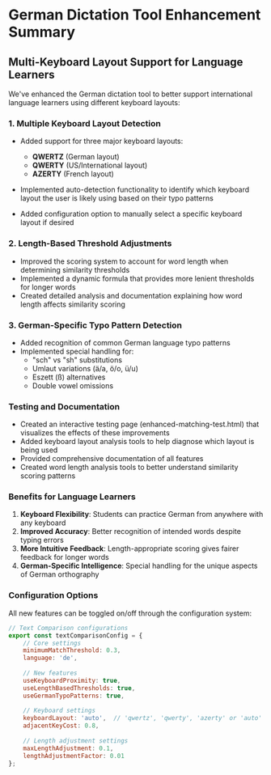 # German Dictation Tool Enhancement Summary

## Multi-Keyboard Layout Support for Language Learners

We've enhanced the German dictation tool to better support international language learners using different keyboard layouts:

### 1. Multiple Keyboard Layout Detection

- Added support for three major keyboard layouts:
  - **QWERTZ** (German layout)
  - **QWERTY** (US/International layout)
  - **AZERTY** (French layout)

- Implemented auto-detection functionality to identify which keyboard layout the user is likely using based on their typo patterns
- Added configuration option to manually select a specific keyboard layout if desired

### 2. Length-Based Threshold Adjustments

- Improved the scoring system to account for word length when determining similarity thresholds
- Implemented a dynamic formula that provides more lenient thresholds for longer words
- Created detailed analysis and documentation explaining how word length affects similarity scoring

### 3. German-Specific Typo Pattern Detection

- Added recognition of common German language typo patterns
- Implemented special handling for:
  - "sch" vs "sh" substitutions
  - Umlaut variations (ä/a, ö/o, ü/u)
  - Eszett (ß) alternatives
  - Double vowel omissions

### Testing and Documentation

- Created an interactive testing page (enhanced-matching-test.html) that visualizes the effects of these improvements
- Added keyboard layout analysis tools to help diagnose which layout is being used
- Provided comprehensive documentation of all features
- Created word length analysis tools to better understand similarity scoring patterns

### Benefits for Language Learners

1. **Keyboard Flexibility**: Students can practice German from anywhere with any keyboard
2. **Improved Accuracy**: Better recognition of intended words despite typing errors
3. **More Intuitive Feedback**: Length-appropriate scoring gives fairer feedback for longer words
4. **German-Specific Intelligence**: Special handling for the unique aspects of German orthography

### Configuration Options

All new features can be toggled on/off through the configuration system:

```javascript
// Text Comparison configurations
export const textComparisonConfig = {
    // Core settings
    minimumMatchThreshold: 0.3,
    language: 'de',
    
    // New features
    useKeyboardProximity: true,
    useLengthBasedThresholds: true,
    useGermanTypoPatterns: true,
    
    // Keyboard settings
    keyboardLayout: 'auto',  // 'qwertz', 'qwerty', 'azerty' or 'auto'
    adjacentKeyCost: 0.8,
    
    // Length adjustment settings
    maxLengthAdjustment: 0.1,
    lengthAdjustmentFactor: 0.01
};
```
